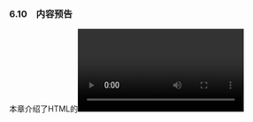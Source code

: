 ### 6.10　内容预告

本章介绍了HTML的<video>标签，并展示了在HTML页面上使用视频的一些基本方法，还包括如何以不同的方式操作已加载的视频。虽然本章介绍了如何利用视频和HTML5的画布制作一些炫酷的效果，介绍了捕获视频和在画布上使用视频的新方法，但这个不过是冰山一角。相信在未来的网页应用程序中，视频和画布这两个强大又灵活的特性将是HTML5中一对强大的组合。在下一章中，将深入介绍HTML5的音频，以及如何在基于画布的应用程序中使用音频。



